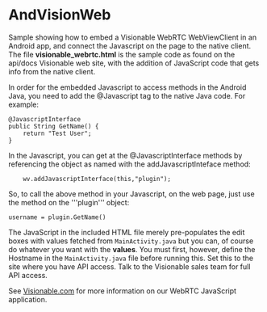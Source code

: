 # AndVisionWeb

Sample showing how to embed a Visionable WebRTC WebViewClient in an Android app, 
and connect the Javascript on the page to the native client. The file **visionable_webrtc.html** is the sample code as found
on the api/docs Visionable web site, with the addition of JavaScript code that gets info from the native client.


In order for the embedded Javascript to access methods in the Android Java, you need to 
add the @Javascript tag to the native Java code. For example:


    @JavascriptInterface
    public String GetName() { 
        return "Test User";
    }

In the Javascript, you can get at the @JavascriptInterface methods by referencing the object as 
named with the addJavascriptInteface method:

        wv.addJavascriptInterface(this,"plugin");

So, to call the above method in your Javascript, on the web page, just use the method on the '''plugin''' object:

    username = plugin.GetName()
    

The JavaScript in the included HTML file merely pre-populates the edit boxes with values fetched from ```MainActivity.java``` but you 
can, of course do whatever you want with the **values**. You must first, however, define the Hostname in the ```MainActivity.java``` file
before running this. Set this to the site where you have API access. Talk to the Visionable sales team for full API access. 

See [Visionable.com](https://www.visionable.com) for more information on our WebRTC JavaScript application.